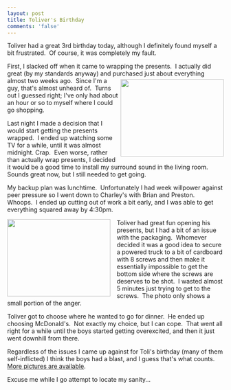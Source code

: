 ```yaml
---
layout: post
title: Toliver's Birthday
comments: 'false'
---
```

<p>Toliver had a great 3rd birthday today, although I definitely found myself a bit frustrated.  Of course, it was completely my fault.</p>
<p>First, I slacked off when it came to wrapping the presents.  I actually did great (by my standards anyway) and purchased just about everything <a rel="lightbox" title="Toliver's Birthday Cake" atomicselection="true" href="http://madajczyk.com/images/madajczyk_com/madajczyk/WindowsLiveWriter/ToliversBirthday_14EF3/IMG_1038%5B3%5D.jpg"><img style="BORDER-TOP-WIDTH: 0px; BORDER-LEFT-WIDTH: 0px; BORDER-BOTTOM-WIDTH: 0px; MARGIN: 5px 0px 5px 5px; BORDER-RIGHT-WIDTH: 0px" height="180" alt="" width="240" align="right" border="0" src="http://madajczyk.com/images/madajczyk_com/madajczyk/WindowsLiveWriter/ToliversBirthday_14EF3/IMG_1038_thumb%5B1%5D.jpg" /></a> almost two weeks ago.  Since I'm a guy, that's almost unheard of.  Turns out I guessed right; I've only had about an hour or so to myself where I could go shopping.</p>
<p>Last night I made a decision that I would start getting the presents wrapped.  I ended up watching some TV for a while, until it was almost midnight. Crap.  Even worse, rather than actually wrap presents, I decided it would be a good time to install my surround sound in the living room.  Sounds great now, but I still needed to get going.</p>
<p>My backup plan was lunchtime.  Unfortunately I had week willpower against peer pressure so I went down to Charley's with Brian and Preston.  Whoops.  I ended up cutting out of work a bit early, and I was able to get everything squared away by 4:30pm.</p>
<p><a rel="lightbox" title="The packaging from hell." atomicselection="true" href="http://madajczyk.com/images/madajczyk_com/madajczyk/WindowsLiveWriter/ToliversBirthday_14EF3/IMG_1034%5B10%5D.jpg"><img style="BORDER-TOP-WIDTH: 0px; BORDER-LEFT-WIDTH: 0px; BORDER-BOTTOM-WIDTH: 0px; MARGIN: 0px 15px 0px 0px; BORDER-RIGHT-WIDTH: 0px" height="180" alt="" width="240" align="left" border="0" src="http://madajczyk.com/images/madajczyk_com/madajczyk/WindowsLiveWriter/ToliversBirthday_14EF3/IMG_1034_thumb%5B6%5D.jpg" /></a> Toliver had great fun opening his presents, but I had a bit of an issue with the packaging.  Whomever decided it was a good idea to secure a powered truck to a bit of cardboard with 8 screws and then make it essentially impossible to get the bottom side where the screws are deserves to be shot.  I wasted almost 5 minutes just trying to get to the screws.  The photo only shows a small portion of the anger.</p>
<p>Toliver got to choose where he wanted to go for dinner.  He ended up choosing McDonald's.  Not exactly my choice, but I can cope.  That went all right for a while until the boys started getting overexcited, and then it just went downhill from there.</p>
<p>Regardless of the issues I came up against for Toli's birthday (many of them self-inflicted) I think the boys had a blast, and I guess that's what counts.  <a title="Toliver's 3rd Birthday Pictures" href="http://www.madajczyk.com/photos/Tolivers3rdBirthday">More pictures are available</a>.</p>
<p>Excuse me while I go attempt to locate my sanity...</p>
